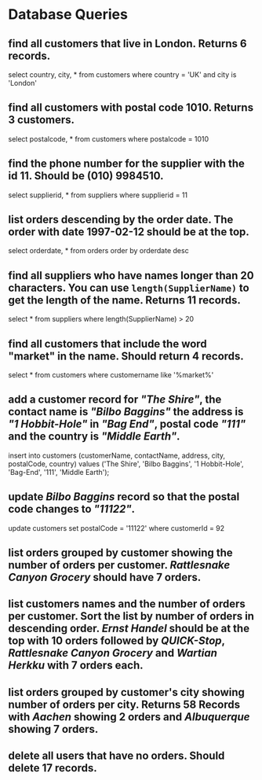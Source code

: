 # Database Queries

## find all customers that live in London. Returns 6 records.
select country, city, * from customers
where country = 'UK' and city is 'London'

## find all customers with postal code 1010. Returns 3 customers.
select postalcode, * from customers
where postalcode = 1010

## find the phone number for the supplier with the id 11. Should be (010) 9984510.
select  supplierid, * from suppliers
where supplierid = 11

## list orders descending by the order date. The order with date 1997-02-12 should be at the top.
select orderdate, * from orders
order by orderdate desc

## find all suppliers who have names longer than 20 characters. You can use `length(SupplierName)` to get the length of the name. Returns 11 records.
select * from suppliers
where length(SupplierName) > 20

## find all customers that include the word "market" in the name. Should return 4 records.
select * from customers
where customername like '%market%'

## add a customer record for _"The Shire"_, the contact name is _"Bilbo Baggins"_ the address is _"1 Hobbit-Hole"_ in _"Bag End"_, postal code _"111"_ and the country is _"Middle Earth"_.
insert into customers (customerName, contactName, address, city, postalCode, country)
values ('The Shire', 'Bilbo Baggins', '1 Hobbit-Hole', 'Bag-End', '111', 'Middle Earth');

## update _Bilbo Baggins_ record so that the postal code changes to _"11122"_.
update customers set postalCode = '11122'
where customerId = 92

<!-- Stretch -->
## list orders grouped by customer showing the number of orders per customer. _Rattlesnake Canyon Grocery_ should have 7 orders.

## list customers names and the number of orders per customer. Sort the list by number of orders in descending order. _Ernst Handel_ should be at the top with 10 orders followed by _QUICK-Stop_, _Rattlesnake Canyon Grocery_ and _Wartian Herkku_ with 7 orders each.

## list orders grouped by customer's city showing number of orders per city. Returns 58 Records with _Aachen_ showing 2 orders and _Albuquerque_ showing 7 orders.

## delete all users that have no orders. Should delete 17 records.

